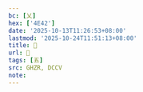 ```yaml
---
bc: [乂]
hex: ['4E42']
date: '2025-10-13T11:26:53+08:00'
lastmod: '2025-10-24T11:51:13+08:00'
title: 󰔇
url: 󰔇
tags: [五]
src: GHZR, DCCV
note:
---
```

